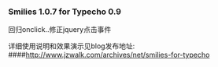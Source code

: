 ### Smilies 1.0.7 for Typecho 0.9

回归onclick..修正jquery点击事件

详细使用说明和效果演示见blog发布地址: 
####http://www.jzwalk.com/archives/net/smilies-for-typecho